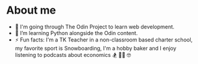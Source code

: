 # About me

- 🔭 I'm going through The Odin Project to learn web development.
- 🌱 I’m learning Python alongside the Odin content.
- ⚡ Fun facts: I'm a TK Teacher in a non-classroom based charter school, my favorite sport is Snowboarding, I'm a hobby baker and I enjoy listening to podcasts about economics 🏂 👩‍🏫 🤓
